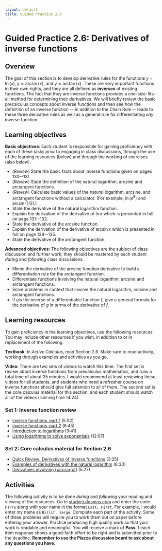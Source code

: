 ```yaml
---
layout: default
title: Guided Practice 2.6
---
```


# Guided Practice 2.6: Derivatives of inverse functions

## Overview

The goal of this section is to develop derivative rules for the functions $y = \ln(x)$, $y = \arcsin(x)$, and $y = \arctan(x)$. These are very important functions in their own rights, and they are all defined as **inverses** of existing functions. The fact that they are inverse functions provides a one-size-fits-all method for determining their derivatives. We will briefly review the basic precalculus concepts about inverse functions and then see how the definition of an inverse function -- in addition to the Chain Rule -- leads to these three derivative rules as well as a general rule for differentiating *any* inverse function. 


## Learning objectives

__Basic objectives__: Each student is responsible for gaining proficiency with each of these tasks _prior_ to engaging in class discussions, through the use of the learning resources (below) and through the working of exercises (also below). 

- (*Review*) State the basic facts about inverse functions given on pages 130--131. 
- (*Review*) State the definition of the natural logarithm, arcsine and arctangent functions. 
- (*Review*) Calculate basic values of the natural logarithm, arcsine, and arctangent functions without a calculator. (For example, $\ln(e^5)$ and $\arcsin (1/2)$.) 
- State the derivative of the natural logarithm function. 
- Explain the derivation of the derivative of $\ln x$ which is presented in full on page 131--132. 
- State the derivative of the arcsine function. 
- Explain the derivation of the derivative of $\arcsin x$ which is presented in full on page 134--135. 
- State the derivative of the arctangent function. 

__Advanced objectives__: The following objectives are the subject of class discussion and further work; they should be mastered by each student _during_ and _following_ class discussions. 

- Mimic the derivative of the arcsine function derivative to build a differentiation rule for the arctangent function.
- Differentiate functions involving the natural logarithm, arcsine and arctangent functions. 
- Solve problems in context that involve the natural logarithm, arcsine and arctangent functions. 
- If $g$is the inverse of a differentiable function $f$,  give a general formula for the derivative of $g$ in terms of the derivative of $f$. 

## Learning resources 

To gain proficiency in the learning objectives, use the following resources. You may include other resources if you wish, in addition to or in replacement of the following. 

__Textbook__: In _Active Calculus_, read Section 2.6. Make sure to read actively, working through examples and activities as you go. 

__Video__: There are two sets of videos to watch this time. The first set is review about inverse functions from precalculus mathematics, and runs a total time of about 35 minutes. I would recommend at least reviewing these videos for all students, and students who need a refresher course on inverse functions should give full attention to all of them. The second set is the core calculus material for this section, and each student should watch all of the videos (running time 14:24). 

### Set 1: Inverse function review 

- [Inverse functions, part 1](http://www.youtube.com/watch?v=tf-R8T2oyr4) (5:02)
- [Inverse functions, part 2](http://www.youtube.com/watch?v=KUmWVQc999g) (8:45) 
- [Introduction to logarithms](http://www.youtube.com/watch?v=hWw_YQ21xU8) (9:41) 
- [Using logarithms to solve exponentials](http://www.youtube.com/watch?v=YbSOUE2Xdpw) (12:07) 

### Set 2: Core calculus material for Section 2.6

- [Quick Review: Derivatives of inverse functions](http://www.youtube.com/watch?v=chdkxtt8XQo) (3:25)
- [Examples of derivatives with the natural logarithm](http://www.youtube.com/watch?v=jhBhSerqbyU) (6:30)
- [Derivatives involving \(\arcsin(x)\)](http://www.youtube.com/watch?v=pEEQNdttZsw) (5:27) 


## Activities

The following activity is to be done _during_ and _following_ your reading and viewing of the resources. Go to [student.desmos.com](https://student.desmos.com/?prepopulateCode=PTPT6) and enter the code `PTPT6` along with your name in the format `Last, First`. For example, I would enter my name as `Ballif, Serge`. Complete each part of the activity. Some of these problems will require you to work them out on paper before entering your answer. Practice producing high quality work so that your work is readable and meaningful. You will receive a mark of __Pass__ if each item response shows a good-faith effort to be right and is submitted prior to the deadline. __Remember to use the Piazza discussion board to ask about any questions you have.__
